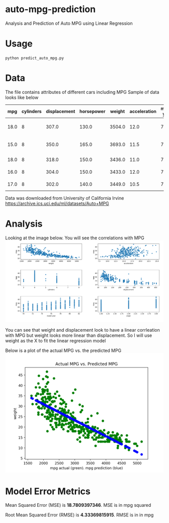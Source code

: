 # auto-mpg-prediction
Analysis and Prediction of Auto MPG using Linear Regression

# Usage
`python predict_auto_mpg.py`

# Data
The file contains attributes of different cars including MPG
Sample of data looks like below

|mpg|  cylinders|  displacement| horsepower|  weight  |acceleration|  model year| origin |car name|
|---|-----------|--------------|-----------|----------|------------|------------|--------|--------|
|18.0|          8|         307.0|      130.0|  3504.0|          12.0|          70| 1  |chevrolet chevelle malibu  |
|15.0 |         8 |        350.0 |     165.0 | 3693.0 |         11.5 |         70 |  1 |         buick skylark 320|
|18.0  |        8  |       318.0  |    150.0  |3436.0  |        11.0  |        70  | 1  |       plymouth satellite|
|16.0   |       8   |      304.0   |   150.0  |3433.0   |       12.0   |       70   |1   |           amc rebel sst|
|17.0    |      8    |     302.0    |  140.0  |3449.0    |      10.5    |      70   |1    |            ford torino|

Data was downloaded from University of California Irvine https://archive.ics.uci.edu/ml/datasets/Auto+MPG

# Analysis
Looking at the image below. You will see the correlations with MPG
![](corr.png)

You can see that weight and displacement look to have a linear corrleation with MPG but weight looks more linear than displacement.
So I will use weight as the X to fit the linear regression model

Below is a plot of the actual MPG vs. the predicted MPG
![](model.png)

# Model Error Metrics
Mean Squared Error (MSE) is **18.7809397346**. MSE is in mpg squared

Root Mean Squared Error (RMSE) is **4.33369815915**. RMSE is in in mpg